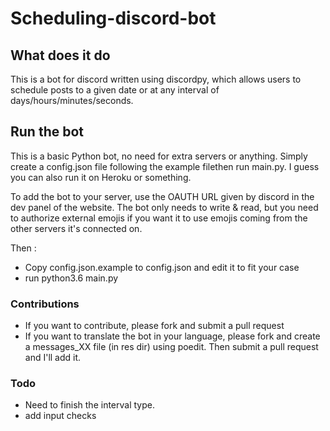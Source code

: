 # Scheduling-discord-bot
## What does it do

This is a bot for discord written using discordpy, which allows users to schedule posts to a given date or at any 
interval of days/hours/minutes/seconds.

## Run the bot
This is a basic Python bot, no need for extra servers or anything. 
Simply create a config.json file following the example filethen run main.py. 
I guess you can also run it on Heroku or something.

To add the bot to your server, use the OAUTH URL given by discord in the dev panel of the website. 
The bot only needs to write & read, but you need to authorize external emojis if you want 
it to use emojis coming from the other servers it's connected on.

Then :
- Copy config.json.example to config.json and edit it to fit your case
- run python3.6 main.py

### Contributions
* If you want to contribute, please fork and submit a pull request
* If you want to translate the bot in your language, please fork and create a messages_XX file (in res dir) using 
poedit. Then submit a pull request and I'll add it.

### Todo
* Need to finish the interval type.
* add input checks
